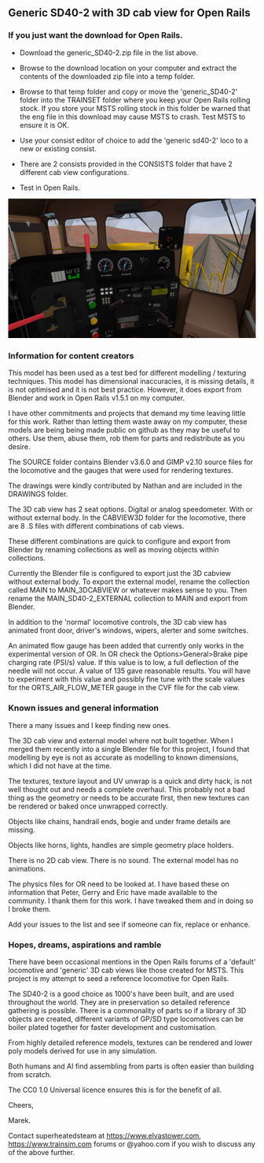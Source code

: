## Generic SD40-2 with 3D cab view for Open Rails

### If you just want the download for Open Rails.

- Download the generic_SD40-2.zip file in the list above.

- Browse to the download location on your computer and extract the contents of the downloaded zip file into a temp folder.

- Browse to that temp folder and copy or move the 'generic_SD40-2' folder into the TRAINSET folder where you keep your Open Rails rolling stock.  If you store your MSTS rolling stock in this folder be warned that the eng file in this download may cause MSTS to crash.  Test MSTS to ensure it is OK. 

- Use your consist editor of choice to add the 'generic sd40-2' loco to a new or existing consist.

- There are 2 consists provided in the CONSISTS folder that have 2 different cab view configurations.

- Test in Open Rails.

![screenshot](./docs/assets/images/screenshot.jpg)

###  Information for content creators

This model has been used as a test bed for different modelling / texturing techniques. This model has dimensional inaccuracies, it is missing details, it is not optimised and it is not best practice. However, it does export from Blender and work in Open Rails v1.5.1 on my computer. 

I have other commitments and projects that demand my time leaving little for this work.  Rather than letting them waste away on my computer, these models are being being made public on github as they may be useful to others.  Use them, abuse them, rob them for parts and redistribute as you desire.  

The SOURCE folder contains Blender v3.6.0 and GIMP v2.10 source files for the locomotive and the gauges that were used for rendering textures.  

The drawings were kindly contributed by Nathan and are included in the DRAWINGS folder.

The 3D cab view has 2 seat options. Digital or analog speedometer.  With or without external body.  In the CABVIEW3D folder for the locomotive, there are 8 .S files with different combinations of cab views.  

These different combinations are quick to configure and export from Blender by renaming collections as well as moving objects within collections.

Currently the Blender file is configured to export just the 3D cabview without external body. To export the external model, rename the collection called MAIN to MAIN_3DCABVIEW or whatever makes sense to you.  Then rename the MAIN_SD40-2_EXTERNAL collection to MAIN and export from Blender.

In addition to the 'normal' locomotive controls, the 3D cab view has animated front door, driver's windows, wipers, alerter and some switches. 

An animated flow gauge has been added that currently only works in the experimental version of OR.  In OR check the Options>General>Brake pipe charging rate (PSI/s) value.  If this value is to low, a full deflection of the needle will not occur.  A value of 135 gave reasonable results.  You will have to experiment with this value and possibly fine tune with the scale values for the ORTS_AIR_FLOW_METER gauge in the CVF file for the cab view.

### Known issues and general information

There a many issues and I keep finding new ones.  

The 3D cab view and external model where not built together.  When I merged them recently into a single Blender file for this project, I found that modelling by eye is not as accurate as modelling to known dimensions, which I did not have at the time. 

The textures, texture layout and UV unwrap is a quick and dirty hack, is not well thought out and needs a complete overhaul.  This probably not a bad thing as the geometry or needs to be accurate first, then new textures can be rendered or baked once unwrapped correctly.

Objects like chains, handrail ends, bogie and under frame details are missing.

Objects like horns, lights, handles are simple geometry place holders.

There is no 2D cab view. There is no sound. The external model has no animations. 

The physics files for OR need to be looked at.  I have based these on information that Peter, Gerry and Eric have made available to the community.  I thank them for this work. I have tweaked them and in doing so I broke them.

Add your issues to the list and see if someone can fix, replace or enhance.

### Hopes, dreams, aspirations and ramble

There have been occasional mentions in the Open Rails forums of a 'default' locomotive and 'generic' 3D cab views like those created for MSTS.  This project is my attempt to seed a reference locomotive for Open Rails.  

The SD40-2 is a good choice as 1000's have been built, and are used throughout the world.  They are in preservation so detailed reference gathering is possible.  There is a commonality of parts so if a library of 3D objects are created, different variants of GP/SD type locomotives can be boiler plated together for faster development and customisation.  

From highly detailed reference models, textures can be rendered and lower poly models derived for use in any simulation.

Both humans and AI find assembling from parts is often easier than building from scratch.

The CC0 1.0 Universal licence ensures this is for the benefit of all.

Cheers,

Marek.

Contact superheatedsteam at https://www.elvastower.com, https://www.trainsim.com forums or @yahoo.com if you wish to discuss any of the above further.